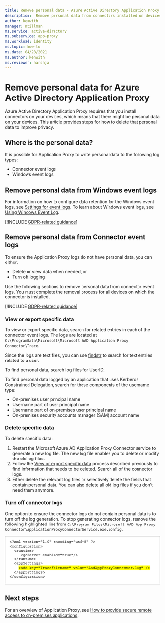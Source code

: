 ```yaml
---
title: Remove personal data - Azure Active Directory Application Proxy
description:  Remove personal data from connectors installed on devices for Azure Active Directory Application Proxy.
author: kenwith
manager: mtillman
ms.service: active-directory
ms.subservice: app-proxy
ms.workload: identity
ms.topic: how-to
ms.date: 04/28/2021
ms.author: kenwith
ms.reviewer: harshja
---
```


# Remove personal data for Azure Active Directory Application Proxy

Azure Active Directory Application Proxy requires that you install connectors on your devices, which means that there might be personal data on your devices. This article provides steps for how to delete that personal data to improve privacy.

## Where is the personal data?

It is possible for Application Proxy to write personal data to the following log types:

- Connector event logs
- Windows event logs

## Remove personal data from Windows event logs

For information on how to configure data retention for the Windows event logs, see [Settings for event logs](https://technet.microsoft.com/library/cc952132.aspx). To learn about Windows event logs, see [Using Windows Event Log](/windows/win32/wes/using-windows-event-log).

[!INCLUDE [GDPR-related guidance](../../../includes/gdpr-hybrid-note.md)]

## Remove personal data from Connector event logs

To ensure the Application Proxy logs do not have personal data, you can either:

- Delete or view data when needed, or
- Turn off logging

Use the following sections to remove personal data from connector event logs. You must complete the removal process for all devices on which the connector is installed.

[!INCLUDE [GDPR-related guidance](../../../includes/gdpr-intro-sentence.md)]

### View or export specific data

To view or export specific data, search for related entries in each of the connector event logs. The logs are located at `C:\ProgramData\Microsoft\Microsoft AAD Application Proxy Connector\Trace`.

Since the logs are text files, you can use [findstr](/windows-server/administration/windows-commands/findstr) to search for text entries related to a user.  

To find personal data, search log files for UserID.

To find personal data logged by an application that uses Kerberos Constrained Delegation, search for these components of the username type:

- On-premises user principal name
- Username part of user principal name
- Username part of on-premises user principal name
- On-premises security accounts manager (SAM) account name

### Delete specific data

To delete specific data:

1. Restart the Microsoft Azure AD Application Proxy Connector service to generate a new log file. The new log file enables you to delete or modify the old log files. 
1. Follow the [View or export specific data](#view-or-export-specific-data) process described previously to find information that needs to be deleted. Search all of the connector logs.
1. Either delete the relevant log files or selectively delete the fields that contain personal data. You can also delete all old log files if you don’t need them anymore.

### Turn off connector logs

One option to ensure the connector logs do not contain personal data is to turn off the log generation. To stop generating connector logs, remove the following highlighted line from `C:\Program Files\Microsoft AAD App Proxy Connector\ApplicationProxyConnectorService.exe.config`.

![Shows a code snippet with the highlighted code to remove](./media/application-proxy-remove-personal-data/01.png)

## Next steps

For an overview of Application Proxy, see [How to provide secure remote access to on-premises applications](application-proxy.md).